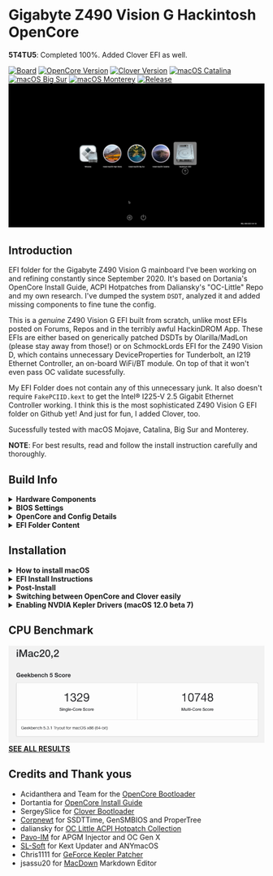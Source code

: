 # Gigabyte Z490 Vision G Hackintosh OpenCore

**5T4TU5**: Completed 100%. Added Clover EFI as well.</br>

[![Board](https://img.shields.io/badge/Gigabyte-Z490_Vision_G-informational.svg)](https://www.gigabyte.com/Motherboard/Z490-VISION-G-rev-1x/support#support-dl-bios)
[![OpenCore Version](https://img.shields.io/badge/OpenCore-0.7.3-important.svg)](https://github.com/acidanthera/OpenCorePkg/releases/latest)
[![Clover Version](https://img.shields.io/badge/Clover-r5139-important.svg)](https://github.com/CloverHackyColor/CloverBootloader/releases/tag/5139)
[![macOS Catalina](https://img.shields.io/badge/macOS-10.15.7-white.svg)](https://www.apple.com/li/macos/catalina/)
[![macOS Big Sur](https://img.shields.io/badge/macOS-11.5.2-white.svg)](https://www.apple.com/macos/big-sur/)
[![macOS Monterey](https://img.shields.io/badge/macOS-12.0_beta7-white.svg)](https://www.apple.com/macos/monterey-preview/)
[![Release](https://img.shields.io/badge/Download-latest-success.svg)](https://github.com/5T33Z0/Gigabyte-Z490-Vision-G-Hackintosh-OpenCore/releases/latest)
![](https://raw.githubusercontent.com/5T33Z0/Gigabyte-Z490-Vision-G-Hackintosh-OpenCore/main/Pics/BootPicker.png)

## Introduction

EFI folder for the Gigabyte Z490 Vision G mainboard I've been working on and refining constantly since September 2020. It's based on Dortania's OpenCore Install Guide, ACPI Hotpatches from Daliansky's "OC-Little" Repo and my own research. I've dumped the system `DSDT`, analyzed it and added missing components to fine tune the config. 

This is a *genuine* Z490 Vision G EFI built from scratch, unlike most EFIs posted on Forums, Repos and in the terribly awful HackinDROM App. These EFIs are either based on generically patched DSDTs by Olarilla/MadLon (please stay away from those!) or on SchmockLords EFI for the Z490 Vision D, which contains unnecessary DeviceProperties for Tunderbolt, an I219 Ethernet Controller, an on-board WiFi/BT module. On top of that it won't even pass OC validate sucessfully.

My EFI Folder does not contain any of this unnecessary junk. It also doesn't require `FakePCIID.kext` to get the Intel® I225-V 2.5 Gigabit Ethernet Controller working. I think this is the most sophisticated Z490 Vision G EFI folder on Github yet! And just for fun, I added Clover, too.

Sucessfully tested with macOS Mojave, Catalina, Big Sur and Monterey.

**NOTE**: For best results, read and follow the install instruction carefully and thoroughly. 

## Build Info

<details>
<summary><strong>Hardware Components</strong></summary>

### System Specs

| Component             | Details                                                 |
| :-------------------------------  | :------------------------------------------------------ |
| Mainboard             | Gigabyte Z490 Vision G                                  |
| BIOS		        | F20. F5 or higher is required to disable `CFG Lock`. Otherwise use Kernel Quirk `AppleXcpmCfgLock`|
| CPU                   | Intel® Core i9 10850K (Codename Comet Lake)             |
| RAM                   | 32 GB DDR4 2400 Crucial Basllistix Sport LT             |
| iGPU		        | Intel® UHD 630. Set-up for computing tasks only. For running a display [use this Framebuffer-Patch](https://github.com/5T33Z0/Gigabyte-Z490-Vision-G-Hackintosh-OpenCore/blob/main/Additional%20Files/Intel%20UHD%20630_HDMI_DP_Framebuffer-Patch.plist) |
| GPU                   | MSI Geforce GTX 760 Twin Frozr Gaming                   |
| Audio                 | Realtek® ALC1220-VB (Layout-id: `28`)                   |
| Ethernet (onboard)    | Intel® 2.5GbE LAN (req. macOS 10.15 and newer)          |
| Ethernet (PCI Card)   | Intel® PRO/1000 PT Dual Port Server Adapter (amy macOS) |

</details>
<details>
<summary><strong>BIOS Settings</strong></summary>

### BIOS Settings

* **Tweaker [TAB]**
	* Extreme Memory Profile (XMP): Enabled (if supported by RAM)
	* Advanced CPU Settings
		* VT-d: Enabled (disabled in config.plist anyway, so only relevant to Windows)
		* Intel Speed Shit: Enabled
* **Setings [TAB]**
	* Platform Power
		* Platform Power Management: Enabled
		* PEG ASPM: Enabled
		* PCH ASPM: Enabled
		* DMI ASPM: Enabled 
		* ErP: Enabled (so USB Power turns off, after PC is shut down)
	* IO Ports
		* Internal Graphics: enabled (if CPU has integrated graphics). **NOTE**: The config.plist uses dGPU for Display(s) and iGPU for computational tasks only by default. If you want to use the iGPU to drive a display you need a different Framebuffer Patch (see "EFI Install Instructions" for details).
		* OnBoard LAN Controller: Enabled
		* Audio Controller: Enabled (if On-Board Sound Card is used)
		* Above 4G Decoding: Enabled
		* Re-Size BAR Support: Disabled
		* IOAPIC 24-119 Entries: Enabled
		* Super IO Configurtaion
			* Serial Port: Disabled
		* USB Configuration
			* Legacy USB Support: Disabled
			* XHCI Hand-off: Enabled
		* Network Stack Configuration
			* Network Stack: Disabled
* **Boot [TAB]**
	* CFGLock: Disabled (Option only available on newer BIOS versions)
	* Windows 10 Features: Windows 10 
	* CSM: Disabled (to get rid of legacy code from `DSDT`)
</details>
<details>
<summary><strong>OpenCore and Config Details</strong></summary>
	
### OpenCore Details

* **Version**: 0.7.3 (check comments in `config.plist` for details)
* **Compatible macOS**: 10.14 (Mojave), 10.15.7 (Catalina), 11.5+ (Big Sur), 12.0 beta (Monterey)
* **System Definition:** `iMac20,2` (SMBIOS Infos need to be added with [GenSMBIOS](https://github.com/corpnewt/GenSMBIOS)). Using a different SMBIOS may require remapping of USB Ports, since the `info.plist` inside the `USBPorts.kext` refers to `iMac20,2` as `model`.
* **ACPI Patches:** `SSDT-AWAC`, `SSDT-EC-USBX`, `SSDT-PLUG`, `SSDT-SBUS-MCHC`, `SSDT-PPMC`
* **OpenCanopy Enabled**: `yes`
* **Iconset**: `modern`
* **Chime**: `no`
* **FileVault**: `no`
* **SecureBootModel**: `Disabled`
* **USB Ports Mapped:** `yes`. Details [here](https://github.com/5T33Z0/Gigabyte-Z490-Vision-G-Hackintosh-OpenCore/blob/main/Additional%20Files/USB_Ports_List.pdf)
* **csr-active-config:** macOS Mojave/Catalina: `FF070000`, Big Sur/Monterey: `67080000`

### Note about Kexts
The following Kexts are disabled by default since I don't know which CPU, GPU you are using:
- `CPUFriend.kext` and `CPUFriendDataProvider.kext` 
	- If you use a different CPU model, create your own DataProviderKext using [CPUFriendFriend](https://github.com/corpnewt/CPUFriendFriend), replace it and reenable the kext as well as `CPUFriend.kext`)
* `AGPMInjector.kext`disabled. Generate it or delete config entry and kext. See Section "Enable AGPM"
</details>
<details>
<summary><strong>EFI Folder Content</strong></summary>

### EFI Folder Structure

```
EFI
├── BOOT
│   └── BOOTx64.efi
└── OC
    ├── ACPI
    │   ├── SSDT-AWAC-DISABLE.aml
    │   ├── SSDT-EC-USBX.aml
    │   ├── SSDT-PLUG.aml
    │   ├── SSDT-PPMC.aml
    │   └── SSDT-SBUS-MCHC.aml
    ├── Drivers
    │   ├── HfsPlus.efi
    │   ├── OpenCanopy.efi
    │   └── OpenRuntime.efi
    ├── Kexts
    │   ├── AGPMInjector.kext
    │   ├── AppleALC.kext
    │   ├── CPUFriend.kext
    │   ├── CPUFriendDataProvider.kext
    │   ├── Lilu.kext
    │   ├── SMCProcessor.kext
    │   ├── SMCSuperIO.kext
    │   ├── USBPorts_iMac191.kext
    │   ├── USBPorts_iMac202.kext
    │   ├── VirtualSMC.kext
    │   └── WhateverGreen.kext
    ├── OpenCore.efi
    ├── Resources (NOTE: removed files of sub-folders from tree view to reduce clutter)
    │   ├── Font
    │   ├── Image
    │   │   └── Acidanthera
    │   │   │   ├── Chardonnay
    │   │   │   ├── GoldenGate
    │   │   │   └── Syrah
    │   │   └── chris1111
    │	│	├── Minimal
    │   │       └── Minimal-SSD
    │   └── Label
    ├── config.plist
    └── config_iMac19,1.plist
```
</details>

## Installation
<details>
<summary><strong>How to install macOS</strong></summary>

### Installing macOS
If you already have macOS installed but want to perform a clean install, you can either download macOS from the App Store or use [**ANYmacOS**](https://www.sl-soft.de/en/anymacos/). It's a hassle-free app than can download macOS High Sierra, Catalina and Big Sur. It also can create a USB Installer for you. And if you create multiple HFS partitions in the correct sizes, you can use it to create a multi macOS Installer USB Stick as well. 

If you are on Windows or Linux, follow the guide provided by [Dortania](https://dortania.github.io/OpenCore-Install-Guide/installer-guide/#making-the-installer)
</details>
<details>
<summary><strong>EFI Install Instructions</strong></summary>

### EFI Install Guide for OpenCore 
	
1. Download latest OC EFI Release and unpack it
2. Select the config of your choice and rename it to `config.plist`
3. Change the value for `csr-active-config` based on your macOS version to disable SIP: `EF0F0000` for Monterey, `67080000` for Big Sur and `FF070000` for Catalina/Mojave
	- AMD GPUs may require additional `boot-args`. Check WhateverGreen repo to find out which you need.
	- If you want to use the Intel UHD 630 integrated graphics to drive a display, do the following in `DeviceProperties` > `Add`:
		- Disable `PciRoot(0x0)/Pci(0x2,0x0)`(put a `##` in front of it)
		- Enable `#PciRoot(0x0)/Pci(0x2,0x0)` (delete the `#`)
4. Getting the Intel(R) I225-V Ethernet Controller to work:

	- macOS Big Sur/Monterey users don't have to change anything here. But for the sake of completeness, this is what you would have to do otherwise:
	
		1. Disable (comment-out) `DeviceProperties` > `PciRoot(0x0)/Pci(0x1C,0x1)/Pci(0x0,0x0)`(put a `#` in front of it) 
		2. Go to `Kernel` > `Patch` and disable `I225-V Patch`.
		3. Add boot-arg `dk.e1000=0`</br> 
	
		**NOTE**: For getting the I225 Controller to work in macOS Monterey, version beta 7 is required at least!
		
	- macOS Catalina and Big Sur Users (up to macOS version 11.3 ≤ Kernel 20.4) need to do the following:

		1. Enable (un-comment) `DeviceProperties` > `#PciRoot(0x0)/Pci(0x1C,0x1)/Pci(0x0,0x0)`
		2. Go to `Kernel` > `Patch` and enable `I225-V Patch`.
		3. Delete/disable boot-arg `dk.e1000=0`

	- macOS Mojave: I225-V is not supported. Needs additional PCI Card (See "Hardware Components").
	
	**NOTE**: In fact, you could leave the Device Property, Kernel Patch and boot-arg enabled for macOS Catalina and Big Sur/Monterey altogether, since the patch only is applied to Catalina and the boot-arg takes care of picking the correct Ethernet Driver in Big Sur/Monterey. But I think it's cleaner to just enable what's necessary for each OS unless you run a multiboot setup with both Catalina and Big Sur. Then it's probably easier to leave the Device Property, the Kernel Patch and boot-arg enabled. See this discussion for more insight: https://github.com/dortania/bugtracker/issues/213

5. Create SMBIOS infos for `iMac20,2` to the config.plist and save it.
6. Copy the EFI Folder to a FAT32 formated USB Stick
7. Reboot from USB Stick
8. Perform an NVRAM Reset
9. Boot macOS
10. If your system boots successfully, mount your ESP and copy over the EFI Folder to you HDD/SSD and reboot.
11. Continue with Post-Install!
</details>
<details>
<summary><strong>Post-Install</strong></summary>

### Strengthen Security
Once you got macOS running, change the following settings to make your system more secure:

- Change UEFI > APFS: `MinDate` and `MinVersion` from `-1` (disabled) to the correct values for the macOS version you are using. A list with the correct values for macOS High Sierra up to Big Sur can be found [here](https://github.com/acidanthera/OpenCorePkg/blob/master/Include/Acidanthera/Library/OcApfsLib.h).</br>

	**BACKGROUND**: OpenCore 0.7.2 introduced a new security feature which prevents the APFS driver from loading if it does not match OS-specific Date (`MinDate`) and Version (`MinVersion`). If left at their default value `0` (as set in the `sample.plist`), the macOS partition will not show up in the Boot Picker unless Big Sur or newer is installed. For ease of use (and since I don't know which macOS you will be using) I've deactivated this feature. If you plan to setup a multiboot system running various iterations of macOS you probably should leave it at `-1`. Otherwise you won't be able to boot older macOSes.

- Change `SecureBootModel`from `Disabled` to `j185f` (for iMac20,2) or `j185` (for iMac20,1). **NOTE**: Only applicable to macOS Catalina and newer. You should test these settings first using a USB Bootstick since it can prevent the system from booting. Disable it for installing macOS Monterey if you have issues.
	
### Optimizing CPU Power Management
Use [CPUFriendFriend](https://github.com/corpnewt/CPUFriendFriend) to generate a `CPUFriendDataProvider.kext` to optimize the CPU Power Management for a more efficent overall performance. You can [follow this Guide](https://github.com/5T33Z0/Gigabyte-Z490-Vision-G-Hackintosh-OpenCore/blob/main/Additional%20Files/CPU_Power_Management_EN.pdf) to create your own. Once you're done, reboot. Have a look at the CPU behavior using Intel Power Gadget. The CPU idle frequency should be lower now:

![image](https://github.com/5T33Z0/Gigabyte-Z490-Vision-G-Hackintosh-OpenCore/blob/main/Pics/CPU_PM.png)

### Enabling AGPM (Apple Graphics Power Management) for dedicated GPUs (NVDIA and AMD)

- Generate an `AGPMInjector.kext` for your GPU using [AGPMInjector](https://github.com/Pavo-IM/AGPMInjector) 
- Copy it to `EFI\OC\Kexts`
- Enable the entry in the `config.plist`
- Save and reboot.
- Open [IORegistryExplorer](https://github.com/utopia-team/IORegistryExplorer/releases) and search for`PR00`. CPU Power Management and AGPM are working correctly if it looks like this: </br>
	![](https://github.com/5T33Z0/Gigabyte-Z490-Vision-G-Hackintosh-OpenCore/blob/main/Pics/AGPMEnabler.png)

### Calculating Scan Policy (optional)
The items displayed in the Boot Picker Menu are based on a combination of bits representing kinds of devices (SATA, NVME, USB, etc.) as well as Filesystems (APFS, HFS, NTFS, etc.). There are 24 bits which can be turned on and off to modify what's displayed in the Boot Picker. The combination of selected bits create what's called the `ScanPolicy`. It's located under Misc > Security in the config.plist. The default value of my EFI is `0` which means "scan for everything which is bootable on the system". Although this is great for compatibility, it will also display EFI Folders on drives which are not the boot drive as well.

To change the `ScanPolicy` to your liking, you can make use of this online calculator: https://oc-scanpolicy.vercel.app/. I am using `2687747` for example which hides EFI Folders and NTFS Drives. If I need windows I just boot it from the BIOS Boot Menu (F12).

**IMPORTANT**: Calculating a wrong `ScanPolicy` can lead to the Boot Picker beeing empty, so you can't boot into macOS. So make sure to test the value first by booting from FAT32 formatted USB Stick containing your EFI Folder with the new value for "Scan Policy".

### Changing Themes
Besides the 3 themes from Acidanthera which provide the standard macOS look and feel, I've added 2 additional themes by Chris1111: `Minimal` and `Minimal-SSD.` Neither of them is enabled by default. To enable them, do the following:

- Open `config.plist`
- Go to Misc > Boot and change `PickerVariant` to: `chris1111\Minimal` or `chris1111\Minimal-SSD`
- Save and reboot

To revert these changes, enter `Acidanthera\GoldenGate` as PickerVarinat and change the Flavour of the NVRAM Reset Tool back to `Auto`.

**NOTE**: For more Post-Install tweaks and tips, check out my small collection of [Config Tweaks](https://github.com/5T33Z0/Gigabyte-Z490-Vision-G-Hackintosh-OpenCore/blob/main/Additional%20Files/OpenCore_Config_Tweaks_EN.md)
</details>
</details>
<details>
<summary><strong>Switching between OpenCore and Clover easily</strong></summary>

### Bootloader Chooser
I recently dicovered [BootloaderChooser](https://github.com/jief666/BootloaderChooser) which lets you pick the bootloader of choice prior to booting. This is how the folder structure looks like:	
![](https://user-images.githubusercontent.com/76865553/134049430-31a289ee-c5f2-4982-8e0b-7a3728c0bf46.png)

Basically, you put the "Clover" Folder on the same level as the the "OC" Folder and then replace the "BootX64.efi" in the "BOOT" Folder with the one that come with the Bootloader Chooser. Then you can select which Bootloader you want to use. Pretty nice for setting up your USB Bootstick having Clover and OC to chose from:

![1614718620_Screenshot2020-10-06at19_59_49 png c92924a458ee86f0a4ff504d7a9118a6](https://user-images.githubusercontent.com/76865553/134054798-0e0e1f96-b2d6-4447-9daf-44c4df3e9601.png)
</details>
<details>
<summary><strong>Enabling NVDIA Kepler Drivers (macOS 12.0 beta 7)</strong></summary>

### Patching-in Kepler Drivers

Apple removed Keppler support from macOS Monterey beta 7. So users of NVIDIA GeForce Cards from the Kepler family need to patch them back in post-install using [**Geforce-Kepler-Patcher**](https://github.com/chris1111/Geforce-Kepler-patcher).
</details>

## CPU Benchmark
![image](https://raw.githubusercontent.com/5T33Z0/Gigabyte-Z490-Vision-G-Hackintosh-OpenCore/main/Pics/BigSur%20Benchmark.png)</br>
[**SEE ALL RESULTS**](https://browser.geekbench.com/v5/cpu/5386949)

## Credits and Thank yous
- Acidanthera and Team for the [OpenCore Bootloader](https://github.com/acidanthera/OpenCorePkg)
- Dortantia for [OpenCore Install Guide](https://dortania.github.io/OpenCore-Install-Guide/)
- SergeySlice for [Clover Bootloader](https://github.com/CloverHackyColor/CloverBootloader)
- [Corpnewt](https://github.com/corpnewt) for SSDTTime, GenSMBIOS and ProperTree
- daliansky for [OC Little ACPI Hotpatch Collection](https://github.com/5T33Z0/OC-Little-Translated) 
- [Pavo-IM](https://github.com/Pavo-IM/) for APGM Injector and OC Gen X
- [SL-Soft](https://www.sl-soft.de/software/) for Kext Updater and ANYmacOS
- Chris1111 for [GeForce Kepler Patcher](https://github.com/chris1111/Geforce-Kepler-patcher)
- jsassu20 for [MacDown](https://macdown.uranusjr.com/) Markdown Editor
